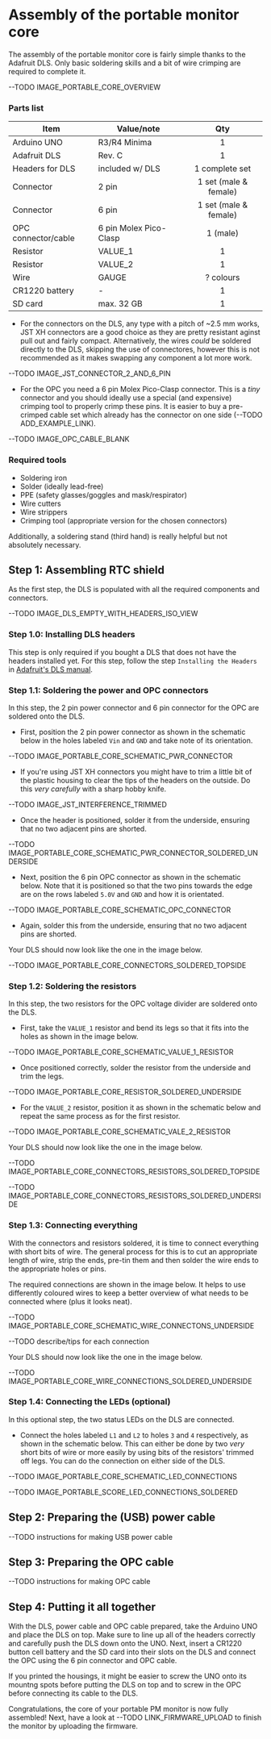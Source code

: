 # Assembly of the portable monitor core

The assembly of the portable monitor core is fairly simple thanks to the Adafruit DLS. Only basic soldering skills and a bit of wire crimping are required to complete it.

--TODO IMAGE_PORTABLE_CORE_OVERVIEW

### Parts list

| Item                     | Value/note             | Qty                   |
| ------------------------ | ---------------------- | :-------------------: |
| Arduino UNO              | R3/R4 Minima           | 1                     |
| Adafruit DLS             | Rev. C                 | 1                     |
| Headers for DLS          | included w/ DLS        | 1 complete set        |
| Connector                | 2 pin                  | 1 set (male & female) |
| Connector                | 6 pin                  | 1 set (male & female) |
| OPC connector/cable      | 6 pin Molex Pico-Clasp | 1 (male)              |
| Resistor                 | VALUE_1                | 1                     |
| Resistor                 | VALUE_2                | 1                     |
| Wire                     | GAUGE                  | ? colours             |
| CR1220 battery           | -                      | 1                     |
| SD card                  | max. 32 GB             | 1                     |

- For the connectors on the DLS, any type with a pitch of ~2.5 mm works, JST XH connectors are a good choice as they are pretty resistant aginst pull out and fairly compact. Alternatively, the wires _could_ be soldered directly to the DLS, skipping the use of connectores, however this is not recommended as it makes swapping any component a lot more work.

--TODO IMAGE_JST_CONNECTOR_2_AND_6_PIN

- For the OPC you need a 6 pin Molex Pico-Clasp connector. This is a _tiny_ connector and you should ideally use a special (and expensive) crimping tool to properly crimp these pins. It is easier to buy a pre-crimped cable set which already has the connector on one side (--TODO ADD_EXAMPLE_LINK).

--TODO IMAGE_OPC_CABLE_BLANK

### Required tools

- Soldering iron
- Solder (ideally lead-free)
- PPE (safety glasses/goggles and mask/respirator)
- Wire cutters
- Wire strippers
- Crimping tool (appropriate version for the chosen connectors)

Additionally, a soldering stand (third hand) is really helpful but not absolutely necessary.

## Step 1: Assembling RTC shield

As the first step, the DLS is populated with all the required components and connectors. 

--TODO IMAGE_DLS_EMPTY_WITH_HEADERS_ISO_VIEW

### Step 1.0: Installing DLS headers

This step is only required if you bought a DLS that does not have the headers installed yet. For this step, follow the step `Installing the Headers` in [Adafruit's DLS manual](https://cdn-learn.adafruit.com/downloads/pdf/adafruit-data-logger-shield.pdf).

### Step 1.1: Soldering the power and OPC connectors

In this step, the 2 pin power connector and 6 pin connector for the OPC are soldered onto the DLS. 

- First, position the 2 pin power connector as shown in the schematic below in the holes labeled `Vin` and `GND` and take note of its orientation. 

--TODO IMAGE_PORTABLE_CORE_SCHEMATIC_PWR_CONNECTOR

- If you're using JST XH connectors you might have to trim a little bit of the plastic housing to clear the tips of the headers on the outside. Do this _very carefully_ with a sharp hobby knife.

--TODO IMAGE_JST_INTERFERENCE_TRIMMED

- Once the header is positioned, solder it from the underside, ensuring that no two adjacent pins are shorted.

--TODO IMAGE_PORTABLE_CORE_SCHEMATIC_PWR_CONNECTOR_SOLDERED_UNDERSIDE

- Next, position the 6 pin OPC connector as shown in the schematic below. Note that it is positioned so that the two pins towards the edge are on the rows labeled `5.0V` and `GND` and how it is orientated.

--TODO IMAGE_PORTABLE_CORE_SCHEMATIC_OPC_CONNECTOR

- Again, solder this from the underside, ensuring that no two adjacent pins are shorted.

Your DLS should now look like the one in the image below.

--TODO IMAGE_PORTABLE_CORE_CONNECTORS_SOLDERED_TOPSIDE

### Step 1.2: Soldering the resistors

In this step, the two resistors for the OPC voltage divider are soldered onto the DLS.

- First, take the `VALUE_1` resistor and bend its legs so that it fits into the holes as shown in the image below.

--TODO IMAGE_PORTABLE_CORE_SCHEMATIC_VALUE_1_RESISTOR

- Once positioned correctly, solder the resistor from the underside and trim the legs.

--TODO IMAGE_PORTABLE_CORE_RESISTOR_SOLDERED_UNDERSIDE

- For the `VALUE_2` resistor, position it as shown in the schematic below and repeat the same process as for the first resistor.

--TODO IMAGE_PORTABLE_CORE_SCHEMATIC_VALE_2_RESISTOR

Your DLS should now look like the one in the image below.

--TODO IMAGE_PORTABLE_CORE_CONNECTORS_RESISTORS_SOLDERED_TOPSIDE

--TODO IMAGE_PORTABLE_CORE_CONNECTORS_RESISTORS_SOLDERED_UNDERSIDE

### Step 1.3: Connecting everything

With the connectors and resistors soldered, it is time to connect everything with short bits of wire. The general process for this is to cut an appropriate length of wire, strip the ends, pre-tin them and then solder the wire ends to the appropriate holes or pins.

The required connections are shown in the image below. It helps to use differently coloured wires to keep a better overview of what needs to be connected where (plus it looks neat).

--TODO IMAGE_PORTABLE_CORE_SCHEMATIC_WIRE_CONNECTONS_UNDERSIDE

--TODO describe/tips for each connection

Your DLS should now look like the one in the image below.

--TODO IMAGE_PORTABLE_CORE_WIRE_CONNECTIONS_SOLDERED_UNDERSIDE

### Step 1.4: Connecting the LEDs (optional)

In this optional step, the two status LEDs on the DLS are connected.

- Connect the holes labeled `L1` and `L2` to holes `3` and `4` respectively, as shown in the schematic below. This can either be done by two _very_ short bits of wire or more easily by using bits of the resistors' trimmed off legs. You can do the connection on either side of the DLS.

--TODO IMAGE_PORTABLE_CORE_SCHEMATIC_LED_CONNECTIONS

--TODO IMAGE_PORTABLE_SCORE_LED_CONNECTIONS_SOLDERED

## Step 2: Preparing the (USB) power cable

--TODO instructions for making USB power cable

## Step 3: Preparing the OPC cable

--TODO instructions for making OPC cable

## Step 4: Putting it all together

With the DLS, power cable and OPC cable prepared, take the Arduino UNO and place the DLS on top. Make sure to line up all of the headers correctly and carefully push the DLS down onto the UNO. Next, insert a CR1220 button cell battery and the SD card into their slots on the DLS and connect the OPC using the 6 pin connector and OPC cable.

If you printed the housings, it might be easier to screw the UNO onto its mountng spots before putting the DLS on top and to screw in the OPC before connecting its cable to the DLS.

Congratulations, the core of your portable PM monitor is now fully assembled! Next, have a look at --TODO LINK_FIRMWARE_UPLOAD to finish the monitor by uploading the firmware.
